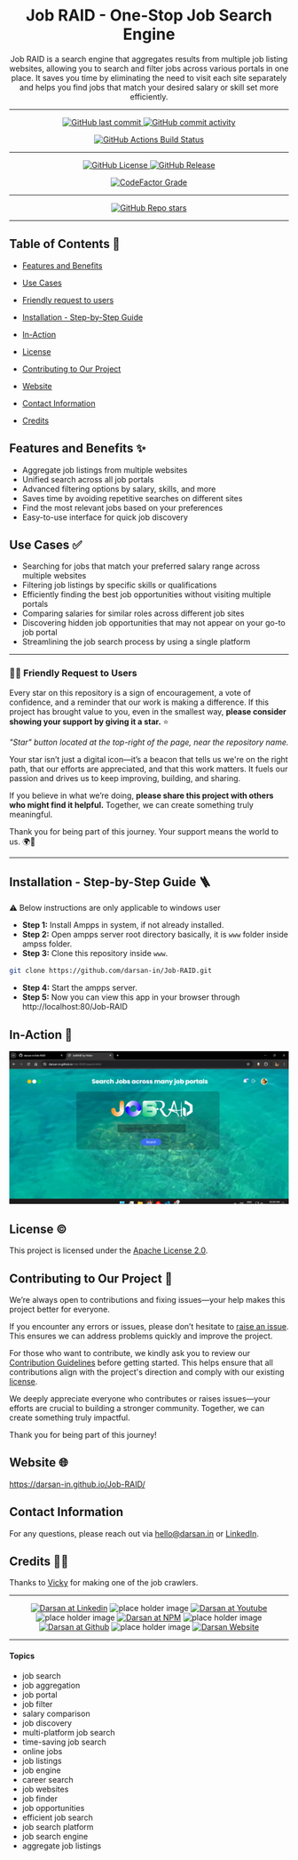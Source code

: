 <div align="center">

# Job RAID - One-Stop Job Search Engine

<p id="intro">Job RAID is a search engine that aggregates results from multiple job listing websites, allowing you to search and filter jobs across various portals in one place. It saves you time by eliminating the need to visit each site separately and helps you find jobs that match your desired salary or skill set more efficiently.</p>

---

<p>

<span>
  <a href="https://github.com/darsan-in/Job-RAID/commits/main">
    <img src="https://img.shields.io/github/last-commit/darsan-in/Job-RAID?display_timestamp=committer&style=for-the-badge&label=Updated%20On" alt="GitHub last commit"/>
  </a>
</span>

<span>
  <a href="">
    <img src="https://img.shields.io/github/commit-activity/m/darsan-in/Job-RAID?style=for-the-badge&label=Commit%20Activity" alt="GitHub commit activity"/>
  </a>
</span>

</p>

<p>

<span>
  <a href="https://github.com/darsan-in/Job-RAID/actions/workflows/pages/pages-build-deployment">
    <img src="https://img.shields.io/github/actions/workflow/status/darsan-in/Job-RAID/pages/pages-build-deployment?style=for-the-badge&label=Build%20Status" alt="GitHub Actions Build Status"/>
  </a>
</span>

</p>

---

<p>

<span>
  <a href="LICENSE">
    <img src="https://img.shields.io/github/license/darsan-in/Job-RAID?style=for-the-badge&label=License" alt="GitHub License"/>
  </a>
</span>

<span>
  <a href="https://github.com/darsan-in/Job-RAID/releases">
    <img src="https://img.shields.io/github/v/release/darsan-in/Job-RAID?include_prereleases&sort=date&display_name=tag&style=for-the-badge&label=Latest%20Version" alt="GitHub Release"/>
  </a>
</span>

</p>

<p>

<span>
  <a href="https://www.codefactor.io/repository/github/darsan-in/Job-RAID/issues/main">
    <img src="https://img.shields.io/codefactor/grade/github/darsan-in/Job-RAID?style=for-the-badge&label=Code%20Quality%20Grade" alt="CodeFactor Grade"/>
  </a>
</span>

</p>

---

<p>

<span>
  <a href="">
    <img src="https://img.shields.io/github/stars/darsan-in/Job-RAID?style=for-the-badge&label=Stars" alt="GitHub Repo stars"/>
  </a>
</span>

</p>

---

</div>

## Table of Contents 📝

- [Features and Benefits](#features-and-benefits-)
- [Use Cases](#use-cases-)
- [Friendly request to users](#-friendly-request-to-users)

- [Installation - Step-by-Step Guide](#installation---step-by-step-guide-)
- [In-Action](#in-action-)

- [License](#license-%EF%B8%8F)
- [Contributing to Our Project](#contributing-to-our-project-)
- [Website](#website-)

- [Contact Information](#contact-information)
- [Credits](#credits-)

## Features and Benefits ✨

- Aggregate job listings from multiple websites
- Unified search across all job portals
- Advanced filtering options by salary, skills, and more
- Saves time by avoiding repetitive searches on different sites
- Find the most relevant jobs based on your preferences
- Easy-to-use interface for quick job discovery

## Use Cases ✅

- Searching for jobs that match your preferred salary range across multiple websites
- Filtering job listings by specific skills or qualifications
- Efficiently finding the best job opportunities without visiting multiple portals
- Comparing salaries for similar roles across different job sites
- Discovering hidden job opportunities that may not appear on your go-to job portal
- Streamlining the job search process by using a single platform

---

### 🙏🏻 Friendly Request to Users

Every star on this repository is a sign of encouragement, a vote of confidence, and a reminder that our work is making a difference. If this project has brought value to you, even in the smallest way, **please consider showing your support by giving it a star.** ⭐

_"Star" button located at the top-right of the page, near the repository name._

Your star isn’t just a digital icon—it’s a beacon that tells us we're on the right path, that our efforts are appreciated, and that this work matters. It fuels our passion and drives us to keep improving, building, and sharing.

If you believe in what we’re doing, **please share this project with others who might find it helpful.** Together, we can create something truly meaningful.

Thank you for being part of this journey. Your support means the world to us. 🌍💖

---

## Installation - Step-by-Step Guide 🪜

⚠️ Below instructions are only applicable to windows user

- **Step 1:** Install Ampps in system, if not already installed.
- **Step 2:** Open ampps server root directory basically, it is `www` folder inside ampss folder.
- **Step 3:** Clone this repository inside `www`.

```bash
git clone https://github.com/darsan-in/Job-RAID.git
```

- **Step 4:** Start the ampps server.
- **Step 5:** Now you can view this app in your browser through http://localhost:80/Job-RAID

## In-Action 🤺

![homepage of jobraid](in-action/image.png)

## License ©️

This project is licensed under the [Apache License 2.0](LICENSE).

## Contributing to Our Project 🤝

We’re always open to contributions and fixing issues—your help makes this project better for everyone.

If you encounter any errors or issues, please don’t hesitate to [raise an issue](../../issues/new). This ensures we can address problems quickly and improve the project.

For those who want to contribute, we kindly ask you to review our [Contribution Guidelines](CONTRIBUTING) before getting started. This helps ensure that all contributions align with the project's direction and comply with our existing [license](LICENSE).

We deeply appreciate everyone who contributes or raises issues—your efforts are crucial to building a stronger community. Together, we can create something truly impactful.

Thank you for being part of this journey!

## Website 🌐

<a id="url" href="https://darsan-in.github.io/Job-RAID/">https://darsan-in.github.io/Job-RAID/</a>

## Contact Information

For any questions, please reach out via hello@darsan.in or [LinkedIn](https://www.linkedin.com/in/darsan-in/).

## Credits 🙏🏻

Thanks to [Vicky](https://github.com/itzvixky) for making one of the job crawlers.

---

<p align="center">

<span>
<a href="https://www.linkedin.com/in/darsan-in/"><img width='45px' height='45px' src="https://darsan.in/readme-src/footer-icons/linkedin.png" alt="Darsan at Linkedin"></a>
</span>

<span>
  <img width='20px' height='20px' src="https://darsan.in/readme-src/footer-icons/gap.png" alt="place holder image">
</span>

<span>
<a href="https://www.youtube.com/@darsan-in"><img width='45px' height='45px' src="https://darsan.in/readme-src/footer-icons/youtube.png" alt="Darsan at Youtube"></a>
</span>

<span>
  <img width='20px' height='20px' src="https://darsan.in/readme-src/footer-icons/gap.png" alt="place holder image">
</span>

<span>
<a href="https://www.npmjs.com/~darsan.in"><img width='45px' height='45px' src="https://darsan.in/readme-src/footer-icons/npm.png" alt="Darsan at NPM"></a>
</span>

<span>
  <img width='20px' height='20px' src="https://darsan.in/readme-src/footer-icons/gap.png" alt="place holder image">
</span>

<span>
<a href="https://github.com/darsan-in"><img width='45px' height='45px' src="https://darsan.in/readme-src/footer-icons/github.png" alt="Darsan at Github"></a>
</span>

<span>
  <img width='20px' height='20px' src="https://darsan.in/readme-src/footer-icons/gap.png" alt="place holder image">
</span>

<span>
<a href="https://darsan.in/"><img width='45px' height='45px' src="https://darsan.in/readme-src/footer-icons/website.png" alt="Darsan Website"></a>
</span>

<p>

---

#### Topics

<ul id="keywords">
<li>job search</li>
<li>job aggregation</li>
<li>job portal</li>
<li>job filter</li>
<li>salary comparison</li>
<li>job discovery</li>
<li>multi-platform job search</li>
<li>time-saving job search</li>
<li>online jobs</li>
<li>job listings</li>
<li>job engine</li>
<li>career search</li>
<li>job websites</li>
<li>job finder</li>
<li>job opportunities</li>
<li>efficient job search</li>
<li>job search platform</li>
<li>job search engine</li>
<li>aggregate job listings</li>
</ul>
